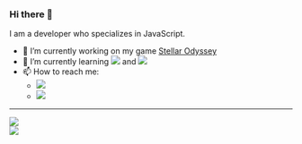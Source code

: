 ### Hi there 👋
I am a developer who specializes in JavaScript.
- 🔭 I’m currently working on my game [Stellar Odyssey](https://github.com/xShadowBlade/Stellar-Odyssey)
- 🌱 I’m currently learning ![](https://img.shields.io/badge/-React.js-grey?style=plastic&logo=React) and ![](https://img.shields.io/badge/-C%2B%2B-grey?style=plastic&logo=C%2B%2B)
- 📫 How to reach me:
  - ![](https://img.shields.io/badge/Discord%3A-.xshadowblade-blue?style=social&logo=discord) 
  - [![](https://img.shields.io/badge/Business%20Email%3A-xshadowblade618%40gmail.com-blue?style=social&logo=gmail)](https://mail.google.com/mail/u/0/?to=xshadowblade618@gmail.com&su&body&bcc&fs=1&tf=cm)

---

<div>
<picture>
  <source
    srcset="https://github-readme-stats.vercel.app/api?username=xShadowBlade&show_icons=true&theme=dark"
    media="(prefers-color-scheme: dark)"
  />
  <source
    srcset="https://github-readme-stats.vercel.app/api?username=xShadowBlade&show_icons=true"
    media="(prefers-color-scheme: light), (prefers-color-scheme: no-preference)"
  />
  <img src="https://github-readme-stats.vercel.app/api?username=xShadowBlade&show_icons=true" />
</picture>
<br>
<picture>
  <source
    srcset="https://github-readme-stats.vercel.app/api/top-langs/?username=xShadowBlade&layout=donut&hide=mdx&show_icons=true&theme=dark"
    media="(prefers-color-scheme: dark)"
  />
  <source
    srcset="https://github-readme-stats.vercel.app/api/top-langs/?username=xShadowBlade&layout=donut&hide=mdx&show_icons=true"
    media="(prefers-color-scheme: light), (prefers-color-scheme: no-preference)"
  />
  <img src="https://github-readme-stats.vercel.app/api/top-langs/?username=xShadowBlade&layout=donut&hide=mdx&show_icons=true" />
</picture>
</div>
